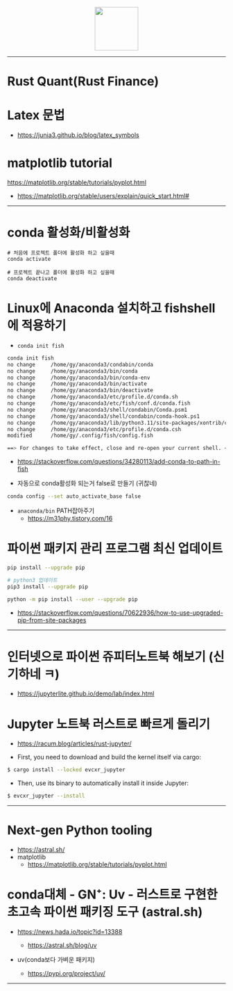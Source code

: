 <p align="center">
  <img width=100px src="https://github.com/YoungHaKim7/Cpp_Training/assets/67513038/f5cd30c4-d27b-4d38-b5f1-3bb4d47ed54a"
</p>

<hr>

# Rust Quant(Rust Finance)

# Latex 문법

- https://junia3.github.io/blog/latex_symbols

# matplotlib tutorial

https://matplotlib.org/stable/tutorials/pyplot.html

- https://matplotlib.org/stable/users/explain/quick_start.html#

<hr>

# conda 활성화/비활성화

```
# 처음에 프로젝트 폴더에 활성화 하고 싶을때
conda activate

# 프로젝트 끝나고 폴더에 활성화 하고 싶을때
conda deactivate  
```

# Linux에 Anaconda 설치하고 fishshell에 적용하기

- `conda init fish`
```bash
conda init fish                                                                                             0 (0.004s)
no change     /home/gy/anaconda3/condabin/conda
no change     /home/gy/anaconda3/bin/conda
no change     /home/gy/anaconda3/bin/conda-env
no change     /home/gy/anaconda3/bin/activate
no change     /home/gy/anaconda3/bin/deactivate
no change     /home/gy/anaconda3/etc/profile.d/conda.sh
no change     /home/gy/anaconda3/etc/fish/conf.d/conda.fish
no change     /home/gy/anaconda3/shell/condabin/Conda.psm1
no change     /home/gy/anaconda3/shell/condabin/conda-hook.ps1
no change     /home/gy/anaconda3/lib/python3.11/site-packages/xontrib/conda.xsh
no change     /home/gy/anaconda3/etc/profile.d/conda.csh
modified      /home/gy/.config/fish/config.fish

==> For changes to take effect, close and re-open your current shell. <==
```

- https://stackoverflow.com/questions/34280113/add-conda-to-path-in-fish

- 자동으로 conda활성화 되는거 false로 만들기 (귀찮네)
```bash
conda config --set auto_activate_base false

```


- `anaconda/bin` PATH잡아주기
  - https://m31phy.tistory.com/16

# 파이썬 패키지 관리 프로그램 최신 업데이트

```bash
pip install --upgrade pip

# python3 업데이트
pip3 install --upgrade pip

python -m pip install --user --upgrade pip
```

- https://stackoverflow.com/questions/70622936/how-to-use-upgraded-pip-from-site-packages

<hr>

# 인터넷으로 파이썬 쥬피터노트북 해보기 (신기하네 ㅋ)
- https://jupyterlite.github.io/demo/lab/index.html

# Jupyter 노트북 러스트로 빠르게 돌리기

- https://racum.blog/articles/rust-jupyter/

- First, you need to download and build the kernel itself via cargo:

```bash
$ cargo install --locked evcxr_jupyter
```

- Then, use its binary to automatically install it inside Jupyter:

```bash
$ evcxr_jupyter --install
```

<hr>

# Next-gen Python tooling

- https://astral.sh/
- matplotlib
  - https://matplotlib.org/stable/tutorials/pyplot.html

# conda대체 - GN⁺: Uv - 러스트로 구현한 초고속 파이썬 패키징 도구 (astral.sh)
- https://news.hada.io/topic?id=13388
  - https://astral.sh/blog/uv

- uv(conda보다 가벼운 패키지)
  - https://pypi.org/project/uv/

<hr>
